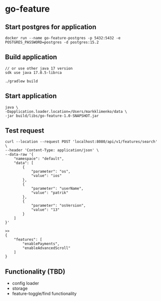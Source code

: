 # go-feature

## Start postgres for application
```
docker run --name go-feature-postgres -p 5432:5432 -e POSTGRES_PASSWORD=postgres -d postgres:15.2
```

## Build application
```
// or use other java 17 version
sdk use java 17.0.5-librca

./gradlew build
```

## Start application
```
java \
-Dapplication.loader.location=/Users/markklimenko/data \
-jar build/libs/go-feature-1.0-SNAPSHOT.jar
```

## Test request
```
curl --location --request POST 'localhost:8080/api/v1/features/search' \
--header 'Content-Type: application/json' \
--data-raw '{
    "namespace": "default",
    "data": [
        {
            "parameter": "os",
            "value": "ios"
        },
        {
            "parameter": "userName",
            "value": "patrik"
        },
        {
            "parameter": "osVersion",
            "value": "13"
        }
    ]
}'

>>
{
    "features": [
        "enablePayments",
        "enableAdvancedScroll"
    ]
}
```

## Functionality (TBD)
- config loader
- storage
- feature-toggle/find functionality
